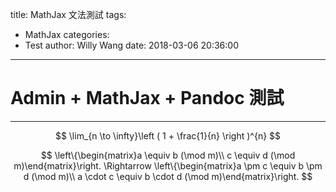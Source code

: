 title: MathJax 文法測試
tags:
  - MathJax
categories:
  - Test
author: Willy Wang
date: 2018-03-06 20:36:00
---

# Admin + MathJax + Pandoc 測試

---



$$
\lim_{n \to \infty}\left ( 1 + \frac{1}{n} \right )^{n}
$$



$$
\left\{\begin{matrix}a \equiv b (\mod m)\\ c \equiv d (\mod m)\end{matrix}\right. \Rightarrow \left\{\begin{matrix}a \pm c \equiv b \pm d (\mod m)\\ a \cdot c \equiv b \cdot d (\mod m)\end{matrix}\right.
$$